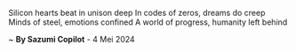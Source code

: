 Silicon hearts beat in unison deep
In codes of zeros, dreams do creep
Minds of steel, emotions confined
A world of progress, humanity left behind

~ <b>By Sazumi Copilot</b> - 4 Mei 2024